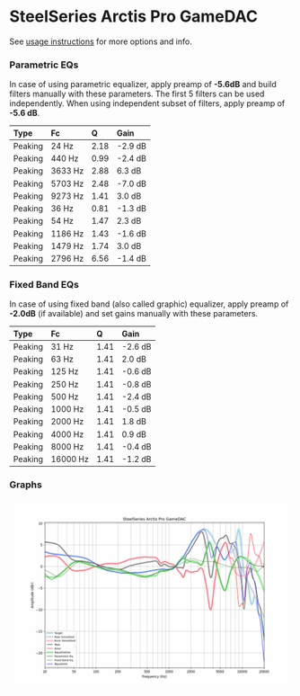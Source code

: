 # SteelSeries Arctis Pro GameDAC
See [usage instructions](https://github.com/jaakkopasanen/AutoEq#usage) for more options and info.

### Parametric EQs
In case of using parametric equalizer, apply preamp of **-5.6dB** and build filters manually
with these parameters. The first 5 filters can be used independently.
When using independent subset of filters, apply preamp of **-5.6 dB**.

| Type    | Fc      |    Q | Gain    |
|:--------|:--------|:-----|:--------|
| Peaking | 24 Hz   | 2.18 | -2.9 dB |
| Peaking | 440 Hz  | 0.99 | -2.4 dB |
| Peaking | 3633 Hz | 2.88 | 6.3 dB  |
| Peaking | 5703 Hz | 2.48 | -7.0 dB |
| Peaking | 9273 Hz | 1.41 | 3.0 dB  |
| Peaking | 36 Hz   | 0.81 | -1.3 dB |
| Peaking | 54 Hz   | 1.47 | 2.3 dB  |
| Peaking | 1186 Hz | 1.43 | -1.6 dB |
| Peaking | 1479 Hz | 1.74 | 3.0 dB  |
| Peaking | 2796 Hz | 6.56 | -1.4 dB |

### Fixed Band EQs
In case of using fixed band (also called graphic) equalizer, apply preamp of **-2.0dB**
(if available) and set gains manually with these parameters.

| Type    | Fc       |    Q | Gain    |
|:--------|:---------|:-----|:--------|
| Peaking | 31 Hz    | 1.41 | -2.6 dB |
| Peaking | 63 Hz    | 1.41 | 2.0 dB  |
| Peaking | 125 Hz   | 1.41 | -0.6 dB |
| Peaking | 250 Hz   | 1.41 | -0.8 dB |
| Peaking | 500 Hz   | 1.41 | -2.4 dB |
| Peaking | 1000 Hz  | 1.41 | -0.5 dB |
| Peaking | 2000 Hz  | 1.41 | 1.8 dB  |
| Peaking | 4000 Hz  | 1.41 | 0.9 dB  |
| Peaking | 8000 Hz  | 1.41 | -0.4 dB |
| Peaking | 16000 Hz | 1.41 | -1.2 dB |

### Graphs
![](./SteelSeries%20Arctis%20Pro%20GameDAC.png)